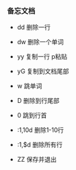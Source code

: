 ### 备忘文档

* dd 删除一行
* dw 删除一个单词

* yy 复制一行 p粘贴
* yG 复制到文档尾部

* w 跳单词
* D 删除到行尾部
* 0 跳到行首

* :1,10d 删除1-10行
* :1,$d 删除所有行

* ZZ 保存并退出
